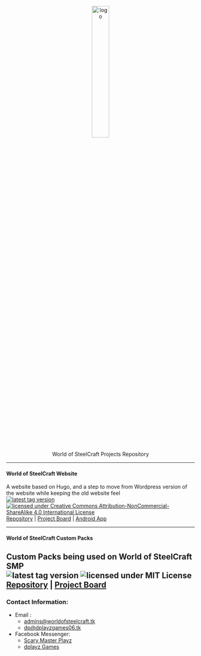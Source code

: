 <!--

**Here are some ideas to get you started:**

🙋‍♀️ A short introduction - what is your organization all about?
🌈 Contribution guidelines - how can the community get involved?
👩‍💻 Useful resources - where can the community find your docs? Is there anything else the community should know?
🍿 Fun facts - what does your team eat for breakfast?
🧙 Remember, you can do mighty things with the power of [Markdown](https://docs.github.com/github/writing-on-github/getting-started-with-writing-and-formatting-on-github/basic-writing-and-formatting-syntax)
-->
<p align="center" width="20px">
  <img src="https://files.worldofsteelcraft.tk/assets/web/logo.png" alt="logo" width="30%"/><br>
  <br>
  World of SteelCraft Projects Repository
</p>

---

#### World of SteelCraft Website
A website based on Hugo, and a step to move from Wordpress version of the website while keeping the old website feel  
[![latest tag version](https://img.shields.io/github/v/tag/worldofsteelcraft/woscweb?color=green&style=plastic)](https://github.com/worldofsteelcraft/woscweb/tags)
[![licensed under Creative Commons Attribution-NonCommercial-ShareAlike 4.0 International License](https://i.creativecommons.org/l/by-nc-sa/4.0/88x31.png)](https://github.com/worldofsteelcraft/woscweb/blob/main/LICENSE)  
[Repository](https://github.com/worldofsteelcraft/woscweb) | [Project Board](https://github.com/orgs/worldofsteelcraft/projects/1) | [Android App](https://github.com/worldofsteelcraft/woscapp-twa/)

---

#### World of SteelCraft Custom Packs    
Custom Packs being used on World of SteelCraft SMP  
![latest tag version](https://img.shields.io/github/v/tag/worldofsteelcraft/wosccustompacks?style=plastic)
![licensed under MIT License](https://img.shields.io/badge/license-MIT-green?style=plastic)  
[Repository](https://github.com/worldofsteelcraft/wosccustompacks) | [Project Board](https://github.com/orgs/worldofsteelcraft/projects/2)
---

### Contact Information:
- Email : 
    - [admins@worldofsteelcraft.tk](mailto:admins@worldofsteelcraft.tk)
    - [dp@dplayzgames06.tk](mailto:dp@dplayzgames06.tk)
- Facebook Messenger:
    - [Scary Master Playz](https://m.me/scarymasterFB)
    - [dplayz Games](https://m.me/dplayzgames06)
